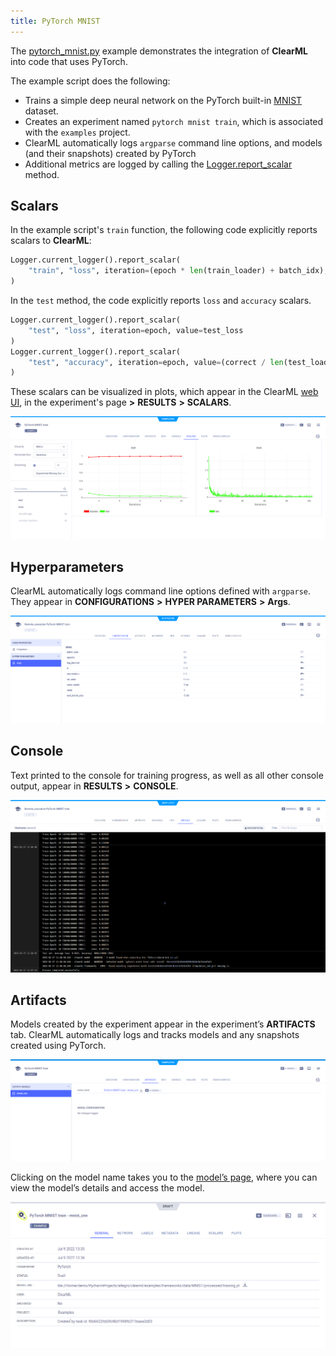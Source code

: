 ```yaml
---
title: PyTorch MNIST
---
```


The [pytorch_mnist.py](https://github.com/allegroai/clearml/blob/master/examples/frameworks/pytorch/pytorch_mnist.py) example 
demonstrates the integration of **ClearML** into code that uses PyTorch. 

The example script does the following:
* Trains a simple deep neural network on the PyTorch built-in [MNIST](https://pytorch.org/vision/stable/datasets.html#mnist)
  dataset.
* Creates an experiment named `pytorch mnist train`, which is associated with the `examples` project.
* ClearML automatically logs `argparse` command line options, and models (and their snapshots) created by PyTorch
* Additional metrics are logged by calling the [Logger.report_scalar](../../../references/sdk/logger.md#report_scalar) method.

## Scalars

In the example script's `train` function, the following code explicitly reports scalars to **ClearML**:

```python
Logger.current_logger().report_scalar(
    "train", "loss", iteration=(epoch * len(train_loader) + batch_idx), value=loss.item()
)
```

In the `test` method, the code explicitly reports `loss` and `accuracy` scalars.

```python
Logger.current_logger().report_scalar(
    "test", "loss", iteration=epoch, value=test_loss
)
Logger.current_logger().report_scalar(
    "test", "accuracy", iteration=epoch, value=(correct / len(test_loader.dataset))
)
```    

These scalars can be visualized in plots, which appear in the ClearML [web UI](../../../webapp/webapp_overview.md), 
in the experiment's page **>** **RESULTS** **>** **SCALARS**. 

![image](../../../img/examples_pytorch_mnist_07.png)

## Hyperparameters

ClearML automatically logs command line options defined with `argparse`. They appear in **CONFIGURATIONS** **>** **HYPER PARAMETERS** **>** **Args**.

![image](../../../img/examples_pytorch_mnist_01.png)

## Console

Text printed to the console for training progress, as well as all other console output, appear in **RESULTS** **>** **CONSOLE**.

![image](../../../img/examples_pytorch_mnist_06.png)

## Artifacts

Models created by the experiment appear in the experiment’s **ARTIFACTS** tab. ClearML automatically logs and tracks models 
and any snapshots created using PyTorch. 

![image](../../../img/examples_pytorch_mnist_02.png)

Clicking on the model name takes you to the [model’s page](../../../webapp/webapp_model_viewing.md), where you can view 
the model’s details and access the model.

![image](../../../img/examples_pytorch_mnist_03.png)